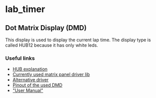 # lab_timer

## Dot Matrix Display (DMD)
This display is used to display the current lap time.
The display type is called HUB12 because it has only white leds.
### Useful links
- [HUB explanation](https://olympianled.com/led-hub-pinout-diagrams/)
- [Currently used matrix panel driver lib](https://github.com/2dom/PxMatrix/tree/master)
- [Alternative driver](https://github.com/adafruit/Adafruit_Protomatter/tree/master)
- [Pinout of the used DMD](https://cdn.shopify.com/s/files/1/0045/8932/files/DMDCON_DMDConnector.pdf?100730)
- ["User Manual"](https://cdn-reichelt.de/documents/datenblatt/A300/AD026_EN.pdf)
